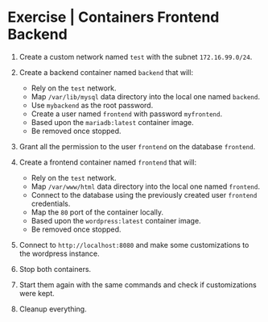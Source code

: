 # Exercise | Containers Frontend Backend

1. Create a custom network named `test` with the subnet `172.16.99.0/24`.

2. Create a backend container named `backend` that will:
   - Rely on the `test` network.
   - Map `/var/lib/mysql` data directory into the local one named `backend`.
   - Use `mybackend` as the root password.
   - Create a user named `frontend` with password `myfrontend`.
   - Based upon the `mariadb:latest` container image.
   - Be removed once stopped.

3. Grant all the permission to the user `frontend` on the database `frontend`.

4. Create a frontend container named `frontend` that will:
   - Rely on the `test` network.
   - Map `/var/www/html` data directory into the local one named `frontend`.
   - Connect to the database using the previously created user `frontend`
     credentials.
   - Map the `80` port of the container locally.
   - Based upon the `wordpress:latest` container image.
   - Be removed once stopped.

5. Connect to `http://localhost:8080` and make some customizations to the
   wordpress instance.

6. Stop both containers.

7. Start them again with the same commands and check if customizations were
   kept.

8. Cleanup everything.

